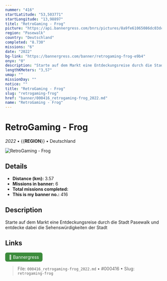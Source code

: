 ```yaml
---
nummer: "416"
startLatitude: "53,503771"
startLongitude: "13,98897"
titel: "RetroGaming - Frog"
picture: "https://api.bannergress.com/bnrs/pictures/8a9fe61065086dc03dcb9410114399a3"
region: "Pasewalk"
country: "Deutschland"
completed: "8.730"
missions: "6"
date: "2022"
bg-link: "https://bannergress.com/banner/retrogaming-frog-e9b4"
onyx: "0"
description: "Starte auf dem Markt eine Entdeckungsreise durch die Stadt Pasewalk und entdecke dabei die Sehenswürdigkeiten der Stadt"
lengthKMeters: "3,57"
umap: ""
missionDay: ""
notice: ""
title: "RetroGaming - Frog"
slug: "retrogaming-frog"
href: "banner/000416_retrogaming-frog_2022.md"
name: "RetroGaming - Frog"
---
```

# RetroGaming - Frog

*2022* • {{__REGION__}} • Deutschland

![RetroGaming - Frog](https://api.bannergress.com/bnrs/pictures/8a9fe61065086dc03dcb9410114399a3)



## Details
- **Distance (km):** 3.57
- **Missions in banner:** 6
- **Total missions completed:** 
- **This is my banner no.:** 416



## Description
Starte auf dem Markt eine Entdeckungsreise durch die Stadt Pasewalk und entdecke dabei die Sehenswürdigkeiten der Stadt



## Links
<a href="https://bannergress.com/banner/retrogaming-frog-e9b4" target="_blank" style="display:inline-block;margin-right:8px;padding:6px 12px;background:#3c8b3c;color:#fff;text-decoration:none;border-radius:6px;">🔗 Bannergress</a>



> File: `000416_retrogaming-frog_2022.md` • #000416 • Slug: `retrogaming-frog`
